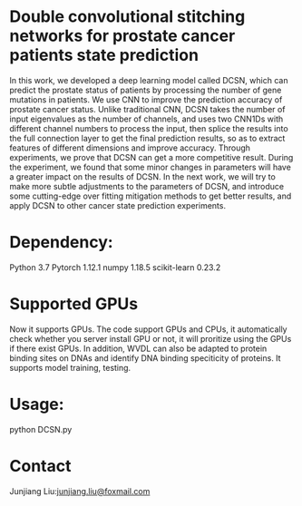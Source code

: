 # Double convolutional stitching networks for prostate cancer patients state prediction
In this work, we developed a deep learning model called DCSN, which can predict the prostate status of patients by processing the number of gene mutations in patients. We use CNN to improve the prediction accuracy of prostate cancer status. Unlike traditional CNN, DCSN takes the number of input eigenvalues as the number of channels, and uses two CNN1Ds with different channel numbers to process the input, then splice the results into the full connection layer to get the final prediction results, so as to extract features of different dimensions and improve accuracy. Through experiments, we prove that DCSN can get a more competitive result. During the experiment, we found that some minor changes in parameters will have a greater impact on the results of DCSN. In the next work, we will try to make more subtle adjustments to the parameters of DCSN, and introduce some cutting-edge over fitting mitigation methods to get better results, and apply DCSN to other cancer state prediction experiments.
# Dependency:
Python 3.7
Pytorch 1.12.1
numpy 1.18.5
scikit-learn 0.23.2
# Supported GPUs
Now it supports GPUs. The code support GPUs and CPUs, it automatically check whether you server install GPU or not, it will proritize using the GPUs if there exist GPUs.
In addition, WVDL can also be adapted to protein binding sites on DNAs and identify DNA binding speciticity of proteins.
It supports model training, testing.
# Usage:
python DCSN.py
# Contact
Junjiang Liu:junjiang.liu@foxmail.com
